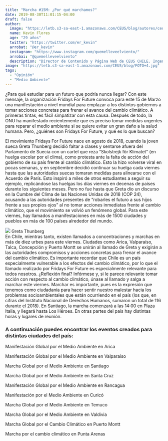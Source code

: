 ```yaml
---
title: "Marcha #15M: ¿Por qué marchamos?"
date: 2019-08-30T11:01:15-04:00
draft: false
author: 
  image: "https://letb.s3-sa-east-1.amazonaws.com/CEUS/blog/autores/ceus_KFlores.jpg"
  name: Kevin Flores
  age: "29 años"
  twitter: "https://twitter.com/er_kevin"
  arrobat: "@er_kevin"
  instagram: "https://www.instagram.com/quemelleveelviento/"
  arrobai: "@quemelleveelviento"
  description: "Director de Contenido y Página Web de CEUS CHILE. Ingeniero civil de minas de profesión, interesado en la sustentabilidad en la minería y otros temas."
image: "https://letb.s3-sa-east-1.amazonaws.com/CEUS/blog/FOTO+4.jpg"
tags:
  - "Opinión"
  - "Medio Ambiente"
---
```

¿Para qué estudiar para un futuro que podría nunca llegar? Con este mensaje, la organización Fridays For Future convoca para este 15 de Marzo una manifestación a nivel mundial para emplazar a los distintos gobiernos a tomar acciones concretas para frenar el avance del cambio climático. A primeras tintas, es fácil simpatizar con esta causa. Después de todo, la ONU ha manifestado recientemente que es preciso tomar medidas urgentes para reparar el medio ambiente si se quiere evitar un gran daño a la salud humana. Pero, ¿quiénes son Fridays For Future, y qué es lo que buscan?

El movimiento Fridays For Future nace en agosto de 2018, cuando la joven sueca Greta Thunberg decidió faltar a clases y sentarse afuera del Parlamento de Suecia con un cartel que reza “Skolstrejk för Klimatet” (en huelga escolar por el clima), como protesta ante la falta de acción del gobierno de su país frente al cambio climático. Esto la hizo volverse viral en pocas semanas, y en septiembre decidió continuar su huelga cada viernes hasta que las autoridades suecas tomaran medidas para alinearse con el Acuerdo de París. Esto inspiró a miles de otros estudiantes a seguir su ejemplo, replicándose las huelgas los días viernes en decenas de países durante los siguientes meses. Pero no fue hasta que Greta dio un discurso en la Cumbre del Clima de las Naciones Unidas de 2018 (COP 24), acusando a las autoridades presentes de “robarles el futuro a sus hijos frente a sus propios ojos” al no tomar acciones inmediatas frente al cambio climático, que el movimiento se volvió un fenómeno global. Para este viernes, hay llamados a manifestaciones en más de 1500 ciudades y pueblos en más de 100 países alrededor del mundo.

<div class="agregar-foto">
<img src="https://letb.s3-sa-east-1.amazonaws.com/CEUS/blog/FOTO+5.jpg" class="extra-img-blog">
<span class="pie-de-foto-extra">Greta Thunberg</span>
</div>
En Chile, mientras tanto, existen llamados a concentraciones y marchas en más de diez urbes para este viernes. Ciudades como Arica, Valparaíso, Talca, Concepción y Puerto Montt se unirán al llamado de Greta y exigirán a las autoridades compromisos y acciones concretas para frenar el avance del cambio climático. Es importante recordar que Chile es un país especialmente vulnerable a los efectos del cambio climático, por lo que el llamado realizado por Fridays For Future es especialmente relevante para todos nosotros.
¿Reflexión final? Infórmese y, si le parece relevante tomar acción con respecto al cambio climático, únase al llamado y salga a marchar este viernes. Marchar es importante, pues es la expresión que tenemos como ciudadanía para hacer sentir nuestro malestar hacia los problemas socioambientales que están ocurriendo en el país (los que, en cifras del Instituto Nacional de Derechos Humanos, sumaron un total de 116 durante el 2018). En Santiago, la marcha comenzará a las 14:00 en Plaza Italia, y llegará hasta Los Héroes. En otras partes del país hay distintas horas y lugares de reunión. 

<div class="notas-al-pie">
  <h3 class="title-notas-al-pie">A continuación puedes encontrar los eventos creados para distintas ciudades del país:</h3>
    <div class="links-wrapp">
    <p class="link-to-font">Manifestación Global por el Medio Ambiente en Arica</p>
    <p class="link-to-font">Manifestación Global por el Medio Ambiente en Valparaíso</p>
    <p class="link-to-font">Marcha Global por el Medio Ambiente en Santiago</p>
    <p class="link-to-font">Marcha Global por el Medio Ambiente en Santa Cruz</p>
    <p class="link-to-font">Manifestación Global por el Medio Ambiente en Rancagua</p>
    <p class="link-to-font">Manifestación por el Medio Ambiente en Curicó</p>
    <p class="link-to-font">Marcha Global por el Medio Ambiente en Temuco</p>
    <p class="link-to-font">Marcha Global por el Medio Ambiente en Valdivia</p>
    <p class="link-to-font">Marcha Global por el Cambio Climático en Puerto Montt</p>
    <p class="link-to-font">Marcha por el cambio climático en Punta Arenas</p>
  </div>
</div>






















